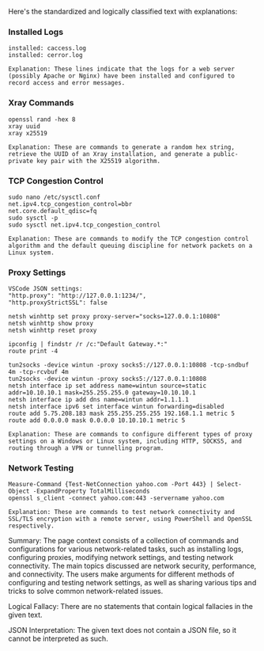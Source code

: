 Here's the standardized and logically classified text with explanations:

### Installed Logs

```
installed: caccess.log
installed: cerror.log

Explanation: These lines indicate that the logs for a web server (possibly Apache or Nginx) have been installed and configured to record access and error messages.
```

### Xray Commands

```
openssl rand -hex 8
xray uuid
xray x25519

Explanation: These are commands to generate a random hex string, retrieve the UUID of an Xray installation, and generate a public-private key pair with the X25519 algorithm.
```

### TCP Congestion Control

```
sudo nano /etc/sysctl.conf
net.ipv4.tcp_congestion_control=bbr
net.core.default_qdisc=fq
sudo sysctl -p
sudo sysctl net.ipv4.tcp_congestion_control

Explanation: These are commands to modify the TCP congestion control algorithm and the default queuing discipline for network packets on a Linux system.
```

### Proxy Settings

```
VSCode JSON settings:
"http.proxy": "http://127.0.0.1:1234/",
"http.proxyStrictSSL": false

netsh winhttp set proxy proxy-server="socks=127.0.0.1:10808"
netsh winhttp show proxy
netsh winhttp reset proxy

ipconfig | findstr /r /c:"Default Gateway.*:"
route print -4

tun2socks -device wintun -proxy socks5://127.0.0.1:10808 -tcp-sndbuf 4m -tcp-rcvbuf 4m
tun2socks -device wintun -proxy socks5://127.0.0.1:10808
netsh interface ip set address name=wintun source=static addr=10.10.10.1 mask=255.255.255.0 gateway=10.10.10.1
netsh interface ip add dns name=wintun addr=1.1.1.1
netsh interface ipv6 set interface wintun forwarding=disabled
route add 5.75.208.183 mask 255.255.255.255 192.168.1.1 metric 5
route add 0.0.0.0 mask 0.0.0.0 10.10.10.1 metric 5

Explanation: These are commands to configure different types of proxy settings on a Windows or Linux system, including HTTP, SOCKS5, and routing through a VPN or tunnelling program.
```

### Network Testing

```
Measure-Command {Test-NetConnection yahoo.com -Port 443} | Select-Object -ExpandProperty TotalMilliseconds
openssl s_client -connect yahoo.com:443 -servername yahoo.com

Explanation: These are commands to test network connectivity and SSL/TLS encryption with a remote server, using PowerShell and OpenSSL respectively.
```

Summary: The page context consists of a collection of commands and configurations for various network-related tasks, such as installing logs, configuring proxies, modifying network settings, and testing network connectivity. The main topics discussed are network security, performance, and connectivity. The users make arguments for different methods of configuring and testing network settings, as well as sharing various tips and tricks to solve common network-related issues.

Logical Fallacy: There are no statements that contain logical fallacies in the given text.

JSON Interpretation: The given text does not contain a JSON file, so it cannot be interpreted as such.
